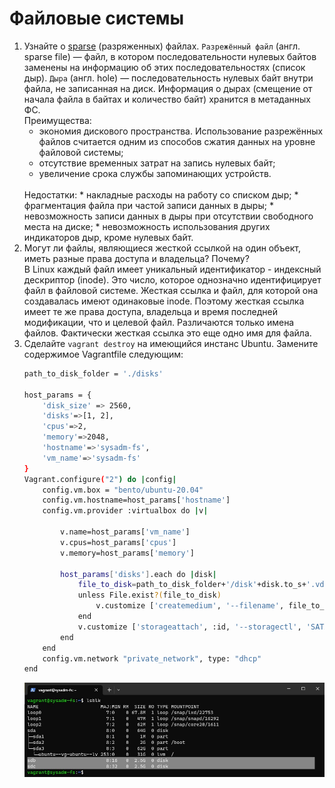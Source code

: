 # Файловые системы 

1. Узнайте о [sparse](https://ru.wikipedia.org/wiki/%D0%A0%D0%B0%D0%B7%D1%80%D0%B5%D0%B6%D1%91%D0%BD%D0%BD%D1%8B%D0%B9_%D1%84%D0%B0%D0%B9%D0%BB) (разряженных) файлах.
    `Разрежённый файл` (англ. sparse file) — файл, в котором последовательности нулевых байтов заменены на информацию об этих последовательностях (список дыр).
    `Дыра` (англ. hole) — последовательность нулевых байт внутри файла, не записанная на диск. Информация о дырах (смещение от начала файла в байтах и количество байт) хранится в метаданных ФС.
    <br/>
    Преимущества:
    * экономия дискового пространства. Использование разрежённых файлов считается одним из способов сжатия данных на уровне файловой системы;
    * отсутствие временных затрат на запись нулевых байт;
    * увеличение срока службы запоминающих устройств.
    <br/>
    Недостатки:
    * накладные расходы на работу со списком дыр;
    * фрагментация файла при частой записи данных в дыры;
    * невозможность записи данных в дыры при отсутствии свободного места на диске;
    * невозможность использования других индикаторов дыр, кроме нулевых байт.
2. Могут ли файлы, являющиеся жесткой ссылкой на один объект, иметь разные права доступа и владельца? Почему?
    <br/>
    В Linux каждый файл имеет уникальный идентификатор - индексный дескриптор (inode). Это число, которое однозначно идентифицирует файл в файловой системе. Жесткая ссылка и файл, для которой она создавалась имеют одинаковые inode. Поэтому жесткая ссылка имеет те же права доступа, владельца и время последней модификации, что и целевой файл. Различаются только имена файлов. Фактически жесткая ссылка это еще одно имя для файла.
    <br/>
3. Сделайте `vagrant destroy` на имеющийся инстанс Ubuntu. Замените содержимое Vagrantfile следующим:
    ```bash
    path_to_disk_folder = './disks'

    host_params = {
        'disk_size' => 2560,
        'disks'=>[1, 2],
        'cpus'=>2,
        'memory'=>2048,
        'hostname'=>'sysadm-fs',
        'vm_name'=>'sysadm-fs'
    }
    Vagrant.configure("2") do |config|
        config.vm.box = "bento/ubuntu-20.04"
        config.vm.hostname=host_params['hostname']
        config.vm.provider :virtualbox do |v|

            v.name=host_params['vm_name']
            v.cpus=host_params['cpus']
            v.memory=host_params['memory']

            host_params['disks'].each do |disk|
                file_to_disk=path_to_disk_folder+'/disk'+disk.to_s+'.vdi'
                unless File.exist?(file_to_disk)
                    v.customize ['createmedium', '--filename', file_to_disk, '--size', host_params['disk_size']]
                end
                v.customize ['storageattach', :id, '--storagectl', 'SATA Controller', '--port', disk.to_s, '--device', 0, '--type', 'hdd', '--medium', file_to_disk]
            end
        end
        config.vm.network "private_network", type: "dhcp"
    end
    ```
    ![lsblk](./img/zad3.jpg)